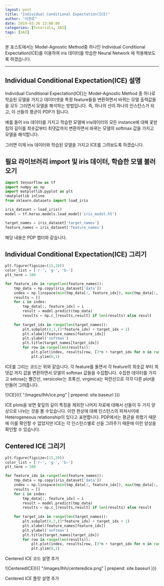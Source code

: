 ```yaml
---
layout: post
title: "Individual Conditional Expectation(ICE)"
author: "이현호"
date: 2019-03-26 13:00:00
categories: [Tutorials, XAI]
tags: [XAI]
---
```


본 포스트에서는 Model-Agnostic Method중 하나인 Individual Conditional Expectation(ICE)를 이용하여 iris 데이터를 학습한 Neural Network 에 적용해보도록 하겠습니다.

---

## Individual Conditional Expectation(ICE) 설명
Individual Conditional Expectation(ICE)는 Model-Agnostic Method 중 하나로 학습된 모델을 가지고 데이터셋을 특정 feature들을 변환하면서 바뀌는 모델 출력값들을 모두 그리면서 모델을 해석하는 방법입니다. 즉, 하나의 선이 하나의 인스턴스가 되고, 이 선들의 평균이 PDP가 됩니다.

예를 들어 iris 데이터를 가지고 학습한 모델에 iris데이터의 모든 instance에 대해 꽃받침의 길이를 최솟값부터 최댓값까지 변환하면서 바뀌는 모델의 softmax 값을 가지고 모델을 해석합니다.  

그러면 이제 iris 데이터와 학습된 모델을 가지고 ICE를 그려보도록 하겠습니다.
 
## 필요 라이브러리 import 및 iris 데이터, 학습한 모델 불러오기
```python
import tensorflow as tf
import numpy as np
import matplotlib.pyplot as plt
%matplotlib inline  
from sklearn.datasets import load_iris

iris_dataset = load_iris()
model = tf.keras.models.load_model('iris_model.h5')

target_names = iris_dataset['target_names']
feature_names = iris_dataset['feature_names']
```
해당 내용은 PDP 챕터와 같습니다.

## Individual Conditional Expectation(ICE) 그리기
 
```python
plt.figure(figsize=(15,20))
color_list = ['r-', 'g-', 'b-']
plt_term = 100

for feature_idx in range(len(feature_names)):
    tmp_data = np.copy(iris_dataset['data'])
    index = np.linspace(min(tmp_data[:, feature_idx]), max(tmp_data[:, feature_idx]), plt_term)
    results = []
    for i in index:
        tmp_data[:, feature_idx] = i
        result = model.predict(tmp_data)
        results = np.c_[results,result] if len(results) else result
        
    for target_idx in range(len(target_names)):
        plt.subplot(4,3,(3*feature_idx) + target_idx + 1)
        plt.xlabel(feature_names[feature_idx])
        plt.ylabel('softmax')
        plt.title(target_names[target_idx])
        for row in range(len(results)):
            plt.plot(index, results[row, [3*n + target_idx for n in range(plt_term)]], color_list[target_idx], linewidth=0.1)
            plt.ylim(0,1)
```
ICE를 그리는 코드는 위와 같습니다. 각 feature를 돌면서 각 feature의 최솟값 부터 최댓값 까지 값을 변환하면서 모델의 softmax 값들을 수집합니다. 수집한 데이터를 가지고 setosa는 빨간선, versicolor는 초록선, virginica는 파란선으로 각각 다른 plot을 만들어 그려줍니다.
 
![ICE]({{ "/images/lhh/ice.png" | prepend: site.baseurl }})
 
ICE plots을 보면 꽃잎의 길이 특징을 제외한 나머지 자료에 대해서 선들이 두 가지 양상으로 나뉘는 것을 볼 수있습니다. 이런 현상에 대해 인스턴스의 피쳐사이에 Heterogeneous relationship이 있다고 표현합니다. PDP에서는 평균을 취했기 때문에 이를 확인할 수 없었지만 ICE는 각 인스턴스별로 선을 그려주기 때문에 이런 양상을 확인할 수 있습니다.  


## Centered ICE 그리기

```python
plt.figure(figsize=(15,20))
color_list = ['r-', 'g-', 'b-']
plt_term = 100

for feature_idx in range(len(feature_names)):
    tmp_data = np.copy(iris_dataset['data'])
    index = np.linspace(min(tmp_data[:, feature_idx]), max(tmp_data[:, feature_idx]), plt_term)
    results = []
    for i in index:
        tmp_data[:, feature_idx] = i
        result = model.predict(tmp_data)
        results = np.c_[results,result] if len(results) else result
        
    for target_idx in range(len(target_names)):
        plt.subplot(4,3,(3*feature_idx) + target_idx + 1)
        plt.xlabel(feature_names[feature_idx])
        plt.ylabel('softmax')
        plt.title(target_names[target_idx])
        for row in range(len(results)):
            plt.plot(index, results[row, [3*n + target_idx for n in range(plt_term)]], color_list[target_idx], linewidth=0.1)
            plt.ylim(0,1)
```
Centered ICE 코드 설명 추가

![CenteredICE]({{ "/images/lhh/centeredice.png" | prepend: site.baseurl }})

Centered ICE 플랏 설명 추가
